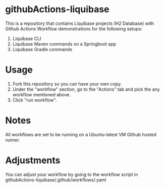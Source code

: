 # githubActions-liquibase

This is a repository that contains Liquibase projects (H2 Database) with Github Actions Workflow demonstrations for the following setups:
1. Liquibase CLI 
2. Liquibase Maven commands on a Springboot app
3. Liquibase Gradle commands

# Usage
1. Fork this repository so you can have your own copy.
2. Under the "workflow" section, go to the "Actions" tab and pick the any workflow mentioned above.
3. Click "run workflow".

# Notes
All workflows are set to be running on a Ubuntu-latest VM Github hosted runner.

# Adjustments
You can adjust your workflow by going to the workflow script in githubActions-liquibase/.github/workflows/<workflow name>.yaml
  
 
